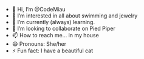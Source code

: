 - 👋 Hi, I’m @CodeMiau
- 👀 I’m interested in all about swimming and jewelry
- 🌱 I’m currently (always) learning.
- 💞️ I’m looking to collaborate on Pied Piper
- 📫 How to reach me... in my house
- 😄 Pronouns: She/her
- ⚡ Fun fact: I have a beautiful cat

<!---
CodeMiau/CodeMiau is a ✨ special ✨ repository because its `README.md` (this file) appears on your GitHub profile.
You can click the Preview link to take a look at your changes.
--->
